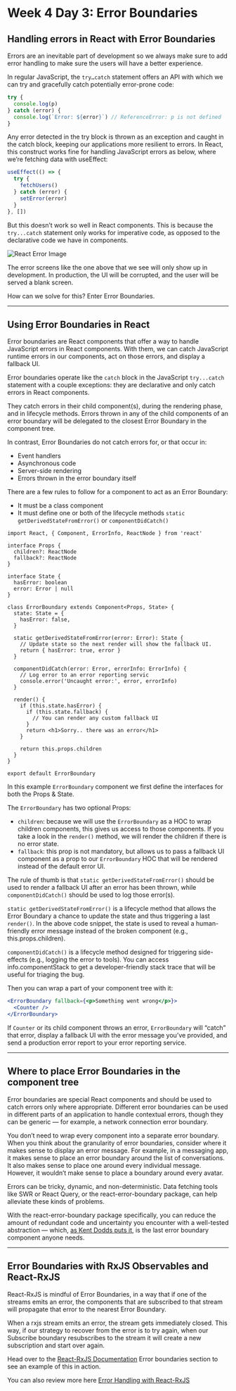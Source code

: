 # Week 4 Day 3: Error Boundaries

## Handling errors in React with Error Boundaries

Errors are an inevitable part of development so we always make sure to add error handling to make sure the users will have a better experience.

In regular JavaScript, the `try…catch` statement offers an API with which we can try and gracefully catch potentially error-prone code:

```js
try {
  console.log(p)
} catch (error) {
  console.log(`Error: ${error}`) // ReferenceError: p is not defined
}
```

Any error detected in the try block is thrown as an exception and caught in the catch block, keeping our applications more resilient to errors. In React, this construct works fine for handling JavaScript errors as below, where we’re fetching data with useEffect:

```js
useEffect(() => {
  try {
    fetchUsers()
  } catch (error) {
    setError(error)
  }
}, [])
```

But this doesn’t work so well in React components. This is because the `try...catch` statement only works for imperative code, as opposed to the declarative code we have in components.

![React Error Image](../images/error-message.png)

The error screens like the one above that we see will only show up in development. In production, the UI will be corrupted, and the user will be served a blank screen.

How can we solve for this? Enter Error Boundaries.

<hr>

## Using Error Boundaries in React

Error boundaries are React components that offer a way to handle JavaScript errors in React components. With them, we can catch JavaScript runtime errors in our components, act on those errors, and display a fallback UI.

Error boundaries operate like the `catch` block in the JavaScript `try...catch` statement with a couple exceptions: they are declarative and only catch errors in React components.

They catch errors in their child component(s), during the rendering phase, and in lifecycle methods. Errors thrown in any of the child components of an error boundary will be delegated to the closest Error Boundary in the component tree.

In contrast, Error Boundaries do not catch errors for, or that occur in:

- Event handlers
- Asynchronous code
- Server-side rendering
- Errors thrown in the error boundary itself

There are a few rules to follow for a component to act as an Error Boundary:

- It must be a class component
- It must define one or both of the lifecycle methods `static getDerivedStateFromError()` or `componentDidCatch()`

```tsx
import React, { Component, ErrorInfo, ReactNode } from 'react'

interface Props {
  children?: ReactNode
  fallback?: ReactNode
}

interface State {
  hasError: boolean
  error: Error | null
}

class ErrorBoundary extends Component<Props, State> {
  state: State = {
    hasError: false,
  }

  static getDerivedStateFromError(error: Error): State {
    // Update state so the next render will show the fallback UI.
    return { hasError: true, error }
  }

  componentDidCatch(error: Error, errorInfo: ErrorInfo) {
    // Log error to an error reporting servic
    console.error('Uncaught error:', error, errorInfo)
  }

  render() {
    if (this.state.hasError) {
      if (this.state.fallback) {
        // You can render any custom fallback UI
      }
      return <h1>Sorry.. there was an error</h1>
    }

    return this.props.children
  }
}

export default ErrorBoundary
```

In this example `ErrorBoundary` component we first define the interfaces for both the Props & State.

The `ErrorBoundary` has two optional Props:

- `children`: because we will use the `ErrorBoundary` as a HOC to wrap children components, this gives us access to those components. If you take a look in the `render()` method, we will render the children if there is no error state.
- `fallback`: this prop is not mandatory, but allows us to pass a fallback UI component as a prop to our `ErrorBoundary` HOC that will be rendered instead of the default error UI.

The rule of thumb is that `static getDerivedStateFromError()` should be used to render a fallback UI after an error has been thrown, while `componentDidCatch()` should be used to log those error(s).

`static getDerivedStateFromError()` is a lifecycle method that allows the Error Boundary a chance to update the state and thus triggering a last `render()`. In the above code snippet, the state is used to reveal a human-friendly error message instead of the broken component (e.g., this.props.children).

`componentDidCatch()` is a lifecycle method designed for triggering side-effects (e.g., logging the error to tools). You can access info.componentStack to get a developer-friendly stack trace that will be useful for triaging the bug.

Then you can wrap a part of your component tree with it:

```jsx
<ErrorBoundary fallback={<p>Something went wrong</p>}>
  <Counter />
</ErrorBoundary>
```

If `Counter` or its child component throws an error, `ErrorBoundary` will “catch” that error, display a fallback UI with the error message you’ve provided, and send a production error report to your error reporting service.

<hr>

## Where to place Error Boundaries in the component tree

Error boundaries are special React components and should be used to catch errors only where appropriate. Different error boundaries can be used in different parts of an application to handle contextual errors, though they can be generic — for example, a network connection error boundary.

You don’t need to wrap every component into a separate error boundary. When you think about the granularity of error boundaries, consider where it makes sense to display an error message. For example, in a messaging app, it makes sense to place an error boundary around the list of conversations. It also makes sense to place one around every individual message. However, it wouldn’t make sense to place a boundary around every avatar.

Errors can be tricky, dynamic, and non-deterministic. Data fetching tools like SWR or React Query, or the react-error-boundary package, can help alleviate these kinds of problems.

With the react-error-boundary package specifically, you can reduce the amount of redundant code and uncertainty you encounter with a well-tested abstraction — which, [as Kent Dodds puts it](https://kentcdodds.com/blog/use-react-error-boundary-to-handle-errors-in-react), is the last error boundary component anyone needs.

<hr>

## Error Boundaries with RxJS Observables and React-RxJS

React-RxJS is mindful of Error Boundaries, in a way that if one of the streams emits an error, the components that are subscribed to that stream will propagate that error to the nearest Error Boundary.

When a rxjs stream emits an error, the stream gets immediately closed. This way, if our strategy to recover from the error is to try again, when our Subscribe boundary resubscribes to the stream it will create a new subscription and start over again.

Head over to the [React-RxJS Documentation](https://react-rxjs.org/docs/core-concepts#error-boundaries) Error boundaries section to see an example of this in action.

You can also review more here [Error Handling with React-RxJS](../../week-3/Day-3/Error-Handling-with-React-RxJS.md)
